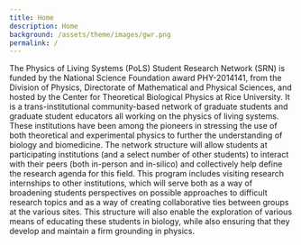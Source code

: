 ```yaml
---
title: Home
description: Home
background: /assets/theme/images/gwr.png
permalink: /
---
```


The Physics of Living Systems (PoLS) Student Research Network (SRN) is funded by the National Science Foundation award PHY-2014141, from the Division of Physics, Directorate of Mathematical and Physical Sciences, and hosted by the Center for Theoretical Biological Physics at Rice University. It is a trans-institutional community-based network of graduate students and graduate student educators all working on the physics of living systems. These institutions have been among the pioneers in stressing the use of both theoretical and experimental physics to further the understanding of biology and biomedicine. The network structure will allow students at participating institutions (and a select number of other students) to interact with their peers (both in-person and in-silico) and collectively help define the research agenda for this field. This program includes visiting research internships to other institutions, which will serve both as a way of broadening students perspectives on possible approaches to difficult research topics and as a way of creating collaborative ties between groups at the various sites. This structure will also enable the exploration of various means of educating these students in biology, while also ensuring that they develop and maintain a firm grounding in physics.
